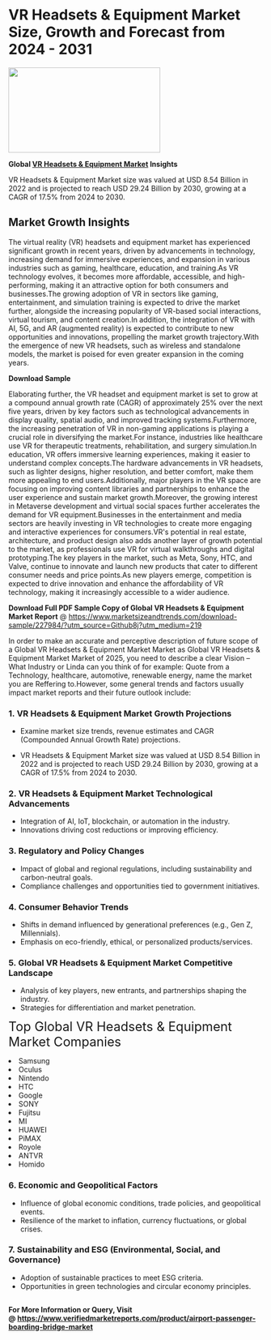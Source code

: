 <H1>VR Headsets & Equipment Market Size, Growth and Forecast from 2024 - 2031</H1><img class="aligncenter size-medium wp-image-584254" src="https://thirdeyenews.in/wp-content/uploads/2024/09/Global-Market-Research-300x168.jpeg" alt="" width="300" height="168" /><p><strong>Global&nbsp;<a href="https://www.marketsizeandtrends.com/download-sample/227984/?utm_source=Github8j?utm_medium=219">VR Headsets & Equipment Market</a> Insights</strong></p><p>VR Headsets & Equipment Market size was valued at USD 8.54 Billion in 2022 and is projected to reach USD 29.24 Billion by 2030, growing at a CAGR of 17.5% from 2024 to 2030.</p><p><h2>Market Growth Insights</h2> <p>The virtual reality (VR) headsets and equipment market has experienced significant growth in recent years, driven by advancements in technology, increasing demand for immersive experiences, and expansion in various industries such as gaming, healthcare, education, and training.As VR technology evolves, it becomes more affordable, accessible, and high-performing, making it an attractive option for both consumers and businesses.The growing adoption of VR in sectors like gaming, entertainment, and simulation training is expected to drive the market further, alongside the increasing popularity of VR-based social interactions, virtual tourism, and content creation.In addition, the integration of VR with AI, 5G, and AR (augmented reality) is expected to contribute to new opportunities and innovations, propelling the market growth trajectory.With the emergence of new VR headsets, such as wireless and standalone models, the market is poised for even greater expansion in the coming years.</p> <p><strong>Download Sample</strong></p> <p>Elaborating further, the VR headset and equipment market is set to grow at a compound annual growth rate (CAGR) of approximately 25% over the next five years, driven by key factors such as technological advancements in display quality, spatial audio, and improved tracking systems.Furthermore, the increasing penetration of VR in non-gaming applications is playing a crucial role in diversifying the market.For instance, industries like healthcare use VR for therapeutic treatments, rehabilitation, and surgery simulation.In education, VR offers immersive learning experiences, making it easier to understand complex concepts.The hardware advancements in VR headsets, such as lighter designs, higher resolution, and better comfort, make them more appealing to end users.Additionally, major players in the VR space are focusing on improving content libraries and partnerships to enhance the user experience and sustain market growth.Moreover, the growing interest in Metaverse development and virtual social spaces further accelerates the demand for VR equipment.Businesses in the entertainment and media sectors are heavily investing in VR technologies to create more engaging and interactive experiences for consumers.VR's potential in real estate, architecture, and product design also adds another layer of growth potential to the market, as professionals use VR for virtual walkthroughs and digital prototyping.The key players in the market, such as Meta, Sony, HTC, and Valve, continue to innovate and launch new products that cater to different consumer needs and price points.As new players emerge, competition is expected to drive innovation and enhance the affordability of VR technology, making it increasingly accessible to a wider audience.<p><span class=""><strong>Download Full PDF Sample Copy of Global VR Headsets & Equipment Market Report</strong> @ <a href="https://www.marketsizeandtrends.com/download-sample/227984/?utm_source=Github8j?utm_medium=219" target="_blank">https://www.marketsizeandtrends.com/download-sample/227984/?utm_source=Github8j?utm_medium=219</a></span></p><p>In order to make an accurate and perceptive description of future scope of a Global&nbsp;VR Headsets & Equipment Market Market as Global&nbsp;VR Headsets & Equipment Market Market of 2025, you need to describe a clear Vision &ndash; What Industry or Linda can you think of for example: Quote from a Technology, healthcare, automotive, renewable energy, name the market you are Reffering to.However, some general trends and factors usually impact market reports and their future outlook include:</p><h3>1.&nbsp;<strong>VR Headsets & Equipment Market Growth Projections</strong></h3><ul><li>Examine market size trends, revenue estimates and CAGR (Compounded Annual Growth Rate) projections.</li><li><p>VR Headsets & Equipment Market size was valued at USD 8.54 Billion in 2022 and is projected to reach USD 29.24 Billion by 2030, growing at a CAGR of 17.5% from 2024 to 2030.</p></li></ul><h3>2.&nbsp;<strong>VR Headsets & Equipment Market Technological Advancements</strong></h3><ul><li>Integration of AI, IoT, blockchain, or automation in the industry.</li><li>Innovations driving cost reductions or improving efficiency.</li></ul><h3>3.&nbsp;<strong>Regulatory and Policy Changes</strong></h3><ul><li>Impact of global and regional regulations, including sustainability and carbon-neutral goals.</li><li>Compliance challenges and opportunities tied to government initiatives.</li></ul><h3>4.&nbsp;<strong>Consumer Behavior Trends</strong></h3><ul><li>Shifts in demand influenced by generational preferences (e.g., Gen Z, Millennials).</li><li>Emphasis on eco-friendly, ethical, or personalized products/services.</li></ul><h3>5.&nbsp;<strong>Global VR Headsets & Equipment Market Competitive Landscape</strong></h3><ul><li>Analysis of key players, new entrants, and partnerships shaping the industry.</li><li>Strategies for differentiation and market penetration.</li></ul><p data-pm-slice="1 1 []"><span style="color: inherit; font-family: inherit; font-size: 25px;">Top Global VR Headsets & Equipment Market Companies</span></p><div class="" data-test-id=""><p><li>Samsung</li><li> Oculus</li><li> Nintendo</li><li> HTC</li><li> Google</li><li> SONY</li><li> Fujitsu</li><li> MI</li><li> HUAWEI</li><li> PiMAX</li><li> Royole</li><li> ANTVR</li><li> Homido</li></p></div><h3>6.&nbsp;<strong>Economic and Geopolitical Factors</strong></h3><ul><li>Influence of global economic conditions, trade policies, and geopolitical events.</li><li>Resilience of the market to inflation, currency fluctuations, or global crises.</li></ul><h3>7.&nbsp;<strong>Sustainability and ESG (Environmental, Social, and Governance)</strong></h3><ul><li>Adoption of sustainable practices to meet ESG criteria.</li><li>Opportunities in green technologies and circular economy principles.</li></ul><h2><strong style="font-size: 14px;">For More Information or Query, Visit @&nbsp;</strong><a style="background-color: #ffffff; font-size: 14px;" href="https://www.marketsizeandtrends.com/report/vr-headsets-equipment-market/" target="_blank">https://www.verifiedmarketreports.com/product/airport-passenger-boarding-bridge-market</a></h2>